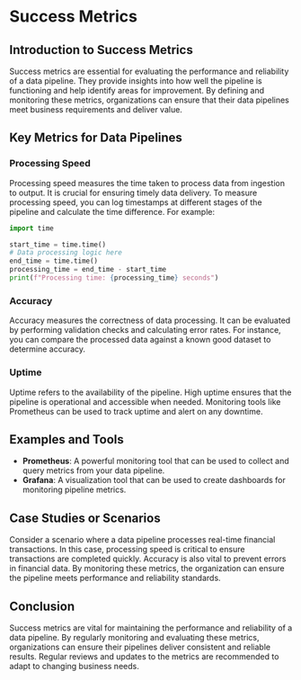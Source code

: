 # Success Metrics

## Introduction to Success Metrics
Success metrics are essential for evaluating the performance and reliability of a data pipeline. They provide insights into how well the pipeline is functioning and help identify areas for improvement. By defining and monitoring these metrics, organizations can ensure that their data pipelines meet business requirements and deliver value.

## Key Metrics for Data Pipelines

### Processing Speed
Processing speed measures the time taken to process data from ingestion to output. It is crucial for ensuring timely data delivery. To measure processing speed, you can log timestamps at different stages of the pipeline and calculate the time difference. For example:

```python
import time

start_time = time.time()
# Data processing logic here
end_time = time.time()
processing_time = end_time - start_time
print(f"Processing time: {processing_time} seconds")
```

### Accuracy
Accuracy measures the correctness of data processing. It can be evaluated by performing validation checks and calculating error rates. For instance, you can compare the processed data against a known good dataset to determine accuracy.

### Uptime
Uptime refers to the availability of the pipeline. High uptime ensures that the pipeline is operational and accessible when needed. Monitoring tools like Prometheus can be used to track uptime and alert on any downtime.

## Examples and Tools
- **Prometheus**: A powerful monitoring tool that can be used to collect and query metrics from your data pipeline.
- **Grafana**: A visualization tool that can be used to create dashboards for monitoring pipeline metrics.

## Case Studies or Scenarios
Consider a scenario where a data pipeline processes real-time financial transactions. In this case, processing speed is critical to ensure transactions are completed quickly. Accuracy is also vital to prevent errors in financial data. By monitoring these metrics, the organization can ensure the pipeline meets performance and reliability standards.

## Conclusion
Success metrics are vital for maintaining the performance and reliability of a data pipeline. By regularly monitoring and evaluating these metrics, organizations can ensure their pipelines deliver consistent and reliable results. Regular reviews and updates to the metrics are recommended to adapt to changing business needs.

 